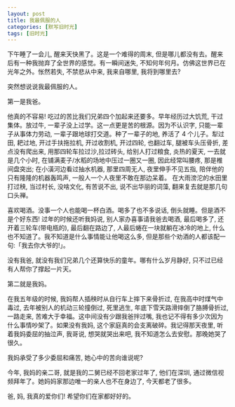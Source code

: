 ```yaml
---
layout: post
title: 我最佩服的人
categories: [默写旧时光]
tags: [旧时光]
---
```


下午睡了一会儿, 醒来天快黑了。这是一个难得的周末, 但是哪儿都没有去。醒来后有一种我抛弃了全世界的感觉。有一瞬间迷失, 不知何年何月。仿佛这世界已在光年之外。怅然若失, 不禁悲从中来, 我来自哪里, 我将到哪里去?   

突然想说说我最佩服的人。

第一是我爸。

他真的不容易! 吃过的苦比我们兄弟四个加起来还要多。早年经历过大饥荒, 干过集体。放过牛, 一辈子没上过学。这一点更是苦的根源。因为不认识字, 只能一辈子从事体力劳动, 一辈子跟地球打交道。种了一辈子的地, 养活了 4 个儿子。犁过田, 耙过地, 开过手扶拖拉机, 开过收割机, 开过四轮, 也翻过车, 腿被车头压骨折, 差点没有爬出来, 用那四轮车拉过沙,拉过砖头, 给别人打过粮食, 炎热的夏天, 一去就是几个小时, 在铺满麦子/水稻的场地中压过一圈又一圈, 因此经常叫腰疼, 那是椎间盘突出; 在小潢河边看过抽水机器, 那里四周无人, 夜里伸手不见五指, 陪伴他的只有隆隆的机器轰鸣声, 一般人一个人夜里不敢在那边呆着。 在大雨滂沱的水田里打过秧, 当过村长, 没啥文化, 有苦说不出, 说不出华丽的词藻, 翻来复去就是那几句口头禅。

喜欢喝酒。没事一个人也能喝一杯白酒。喝多了也不多说话, 倒头就睡。但是酒不是个好东西! 过年的时候还听我妈说, 别人家办喜事请我爸去喝酒, 最后喝多了, 还开着三轮车(带电瓶的), 最后翻在路边了, 人最后蜷在一块就躺在冰冷的地上, 什么也不知道了。我不知道是什么事情能让他喝这么多, 但是那些个劝酒的人都该配一句:「我去你大爷的!」。

没有我爸, 就没有我们兄弟几个还算快乐的童年。哪有什么岁月静好, 只不过已经有人帮你了撑起一片天。

第二就是我妈。

在我五年级的时候, 我妈帮人插秧时从自行车上摔下来骨折过, 在我高中时煤气中毒过, 去年被别人的机动三轮撞倒过, 死里逃生, 年底下雪天路滑摔倒了胳膊骨折过, 一路走来, 苦难大于幸福。这中间没有少跟我爸拌过嘴, 我也记不得有多少次因为什么事情吵架了。如果没有我妈, 这个家庭真的会支离破碎。我记得那天夜里, 听着我妈委屈的抽泣声, 我哥说, 想哭就哭出来吧, 我不知道怎么去安慰。那晚她哭了很久。

我妈承受了多少委屈和痛苦,  她心中的苦向谁说呢?

今年, 我妈的亲二哥, 就是我的二舅已经不回老家过年了, 他们在深圳, 通过微信视频拜年了。她妈妈家那边唯一的亲人也不在身边了, 今天都老了很多。

爸, 妈,  我真的爱你们! 希望你们在家都好好的。
